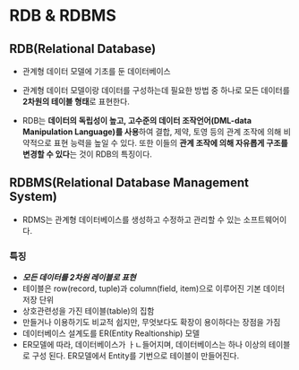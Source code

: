# RDB & RDBMS



## RDB(Relational Database)

- 관계형 데이터 모델에 기초를 둔 데이터베이스

- 관계형 데이터 모델이랑 데이터를 구성하는데 필요한 방법 중 하나로 모든 데이터를 **2차원의 테이블 형태**로 표현한다.

- RDB는 **데이터의 독립성이 높고, 고수준의 데이터 조작언어(DML-data Manipulation Language)를 사용**하여 결합, 제약, 토영 등의 관계 조작에 의해 비약적으로 표현 능력을 높일 수 있다. 또한 이들의 **관계 조작에 의해 자유롭게 구조를 변경할 수 있다**는 것이 RDB의 특징이다.

  

## RDBMS(Relational Database Management System)

- RDMS는 관계형 데이터베이스를 생성하고 수정하고 관리할 수 있는 소프트웨어이다.

### 특징

- ***모든 데이터를 2차원 레이블로 표현***
- 테이블은 row(record, tuple)과 column(field, item)으로 이루어진 기본 데이터 저장 단위
- 상호관련성을 가진 테이블(table)의 집함
- 만들거나 이용하기도 비교적 쉽지만, 무엇보다도 확장이 용이하다는 장점을 가짐
- 데이터베이스 설계도를 ER(Entity Realtionship) 모델
- ER모델에 따라, 데이터베이스가 ㅏㄴ들어지며, 데이터베이스는 하나 이상의 테이블로 구성 된다. ER모델에서 Entity를 기번으로 테이블이 만들어진다.